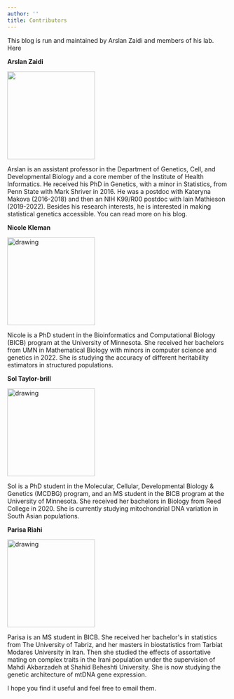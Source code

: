 ```yaml
---
author: ''
title: Contributors
---
```


This blog is run and maintained by Arslan Zaidi and members of his lab. Here 

**Arslan Zaidi**

<img src="/self.jpg" width="200">


Arslan is an assistant professor in the Department of Genetics, Cell, and Developmental Biology and a core member of the Institute of Health Informatics. He received his PhD in Genetics, with a minor in Statistics, from Penn State with Mark Shriver in 2016. He was a postdoc with Kateryna Makova (2016-2018) and then an NIH K99/R00 postdoc with Iain Mathieson (2019-2022). Besides his research interests, he is interested in making statistical genetics accessible. You can read more on his blog. 

**Nicole Kleman**

<img src="/nicole.jpg" alt="drawing" width="200"/>

Nicole is a PhD student in the Bioinformatics and Computational Biology (BICB) program at the University of Minnesota. She received her bachelors from UMN in Mathematical Biology with minors in computer science and genetics in 2022. She is studying the accuracy of different heritability estimators in structured populations.

**Sol Taylor-brill**

<img src="/Sol.jpeg" alt="drawing" width="200"/>

Sol is a PhD student in the Molecular, Cellular, Developmental Biology & Genetics (MCDBG) program, and an MS student in the BICB program at the University of Minnesota. She received her bachelors in Biology from Reed College in 2020. She is currently studying mitochondrial DNA variation in South Asian populations.

**Parisa Riahi**

<img src="/parisa.jpg" alt="drawing" width="200"/>

Parisa is an MS student in BICB. She received her bachelor's in statistics from The University of Tabriz, and her masters in biostatistics from Tarbiat Modares University in Iran. Then she studied the effects of assortative mating on complex traits in the Irani population under the supervision of Mahdi Akbarzadeh at Shahid Beheshti University. She is now studying the genetic architecture of mtDNA gene expression.

I hope you find it useful and feel free to email them. 